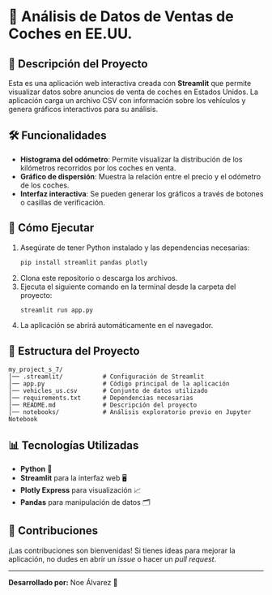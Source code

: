 # 🚗 Análisis de Datos de Ventas de Coches en EE.UU.

## 📌 Descripción del Proyecto
Esta es una aplicación web interactiva creada con **Streamlit** que permite visualizar datos sobre anuncios de venta de coches en Estados Unidos. La aplicación carga un archivo CSV con información sobre los vehículos y genera gráficos interactivos para su análisis.

## 🛠 Funcionalidades
- **Histograma del odómetro**: Permite visualizar la distribución de los kilómetros recorridos por los coches en venta.
- **Gráfico de dispersión**: Muestra la relación entre el precio y el odómetro de los coches.
- **Interfaz interactiva**: Se pueden generar los gráficos a través de botones o casillas de verificación.

## 🚀 Cómo Ejecutar
1. Asegúrate de tener Python instalado y las dependencias necesarias:
   ```bash
   pip install streamlit pandas plotly
   ```
2. Clona este repositorio o descarga los archivos.
3. Ejecuta el siguiente comando en la terminal desde la carpeta del proyecto:
   ```bash
   streamlit run app.py
   ```
4. La aplicación se abrirá automáticamente en el navegador.

## 📂 Estructura del Proyecto
```
my_project_s_7/
│── .streamlit/           # Configuración de Streamlit
│── app.py                # Código principal de la aplicación
│── vehicles_us.csv       # Conjunto de datos utilizado
│── requirements.txt      # Dependencias necesarias
│── README.md             # Descripción del proyecto
│── notebooks/            # Análisis exploratorio previo en Jupyter Notebook
```

## 📊 Tecnologías Utilizadas
- **Python** 🐍
- **Streamlit** para la interfaz web 🖥
- **Plotly Express** para visualización 📈
- **Pandas** para manipulación de datos 🗂

## 🤝 Contribuciones
¡Las contribuciones son bienvenidas! Si tienes ideas para mejorar la aplicación, no dudes en abrir un *issue* o hacer un *pull request*.

---
**Desarrollado por:** Noe Álvarez 🚀
